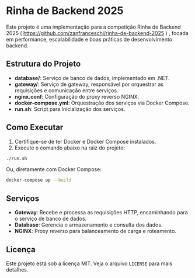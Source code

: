# Rinha de Backend 2025

Este projeto é uma implementação para a competição Rinha de Backend 2025 ( https://github.com/zanfranceschi/rinha-de-backend-2025 ) , focada em performance, escalabilidade e boas práticas de desenvolvimento backend.

## Estrutura do Projeto

- **database/**: Serviço de banco de dados, implementado em .NET.
- **gateway/**: Serviço de gateway, responsável por orquestrar as requisições e comunicação entre serviços.
- **nginx.conf**: Configuração do proxy reverso NGINX.
- **docker-compose.yml**: Orquestração dos serviços via Docker Compose.
- **run.sh**: Script para inicialização dos serviços.

## Como Executar

1. Certifique-se de ter Docker e Docker Compose instalados.
2. Execute o comando abaixo na raiz do projeto:

```sh
./run.sh
```

Ou, diretamente com Docker Compose:

```sh
docker-compose up --build
```

## Serviços

- **Gateway**: Recebe e processa as requisições HTTP, encaminhando para o serviço de banco de dados.
- **Database**: Gerencia o armazenamento e consulta dos dados.
- **NGINX**: Proxy reverso para balanceamento de carga e roteamento.

## Licença

Este projeto está sob a licença MIT. Veja o arquivo `LICENSE` para mais detalhes.

